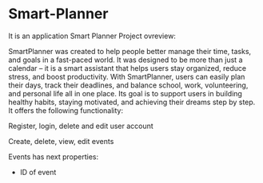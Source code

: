 # Smart-Planner
It is an application Smart Planner
Project ovreview:

SmartPlanner was created to help people better manage their time, tasks, and goals in a fast-paced world. It was designed to be more than just a calendar – it is a smart assistant that helps users stay organized, reduce stress, and boost productivity. With SmartPlanner, users can easily plan their days, track their deadlines, and balance school, work, volunteering, and personal life all in one place. Its goal is to support users in building healthy habits, staying motivated, and achieving their dreams step by step. It offers the following functionality:

Register, login, delete and edit user account

Create, delete, view, edit events

Events has next properties:

- ID of event
